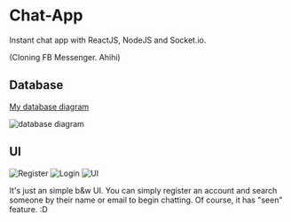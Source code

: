 # Chat-App
Instant chat app with ReactJS, NodeJS and Socket.io.

(Cloning FB Messenger. Ahihi)

## Database

[My database diagram](https://dbdiagram.io/d/5e0d7a6aedf08a25543f8b15)

![database diagram](https://i.imgur.com/ygLer60.png)


## UI
![Register](https://i.imgur.com/GQ0aWCB.png)
![Login](https://i.imgur.com/Z9liA91.png)
![UI](https://i.imgur.com/k6cCb8X.png)

It's just an simple b&w UI. You can simply register an account and search someone by their name or email to begin chatting. Of course, it has "seen" feature. :D